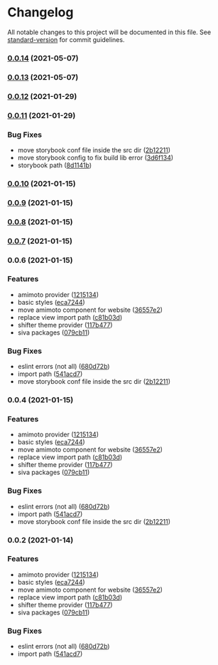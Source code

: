 # Changelog

All notable changes to this project will be documented in this file. See [standard-version](https://github.com/conventional-changelog/standard-version) for commit guidelines.

### [0.0.14](https://github.com/digitalcube/galaxy/compare/@galaxy/shifter-web@v0.0.13...@galaxy/shifter-web@v0.0.14) (2021-05-07)

### [0.0.13](https://github.com/digitalcube/galaxy/compare/@galaxy/shifter-web@v0.0.12...@galaxy/shifter-web@v0.0.13) (2021-05-07)

### [0.0.12](https://github.com/digitalcube/galaxy/compare/@galaxy/shifter-web@v0.0.11...@galaxy/shifter-web@v0.0.12) (2021-01-29)

### [0.0.11](https://github.com/digitalcube/galaxy/compare/@galaxy/shifter-web@v0.0.2...@galaxy/shifter-web@v0.0.11) (2021-01-29)


### Bug Fixes

* move storybook conf file inside the src dir ([2b12211](https://github.com/digitalcube/galaxy/commit/2b12211363d60659624b75e02816fa8cbce7875f))
* move storybook config to fix build lib error ([3d6f134](https://github.com/digitalcube/galaxy/commit/3d6f1342a2e72394fd96fcf89aff0363af0ac71f))
* storybook path ([8d1141b](https://github.com/digitalcube/galaxy/commit/8d1141bbc2055a14a1379b05150e74e1b29d62ec))

### [0.0.10](https://github.com/digitalcube/galaxy/compare/@galaxy/shifter-web@v0.0.9...@galaxy/shifter-web@v0.0.10) (2021-01-15)

### [0.0.9](https://github.com/digitalcube/galaxy/compare/@galaxy/shifter-web@v0.0.8...@galaxy/shifter-web@v0.0.9) (2021-01-15)

### [0.0.8](https://github.com/digitalcube/galaxy/compare/@galaxy/shifter-web@v0.0.7...@galaxy/shifter-web@v0.0.8) (2021-01-15)

### [0.0.7](https://github.com/digitalcube/galaxy/compare/@galaxy/shifter-web@v0.0.6...@galaxy/shifter-web@v0.0.7) (2021-01-15)

### 0.0.6 (2021-01-15)


### Features

* amimoto provider ([1215134](https://github.com/digitalcube/galaxy/commit/12151345f2d92c8feaa545da7dbb7f3346c4ca28))
* basic styles ([eca7244](https://github.com/digitalcube/galaxy/commit/eca7244ad33bba879a5d1aff2e949a66d605e6f9))
* move amimoto component for website ([36557e2](https://github.com/digitalcube/galaxy/commit/36557e235826259e086b7d7a051541c0dbd7a1c6))
* replace view import path ([c81b03d](https://github.com/digitalcube/galaxy/commit/c81b03dda0c1c8e237507f9f325c2d3138b6a475))
* shifter theme provider ([117b477](https://github.com/digitalcube/galaxy/commit/117b477ae1bf58d25bdb1ad205c74970647f77d7))
* siva packages ([079cb11](https://github.com/digitalcube/galaxy/commit/079cb113d051fb1dea71832997cdddaeafc150d4))


### Bug Fixes

* eslint errors (not all) ([680d72b](https://github.com/digitalcube/galaxy/commit/680d72b530788089eb8fe72eb8eb5d5ef7beb91a))
* import path ([541acd7](https://github.com/digitalcube/galaxy/commit/541acd7e5f8e02799584e6fae61911f7b8be4fa3))
* move storybook conf file inside the src dir ([2b12211](https://github.com/digitalcube/galaxy/commit/2b12211363d60659624b75e02816fa8cbce7875f))

### 0.0.4 (2021-01-15)


### Features

* amimoto provider ([1215134](https://github.com/digitalcube/galaxy/commit/12151345f2d92c8feaa545da7dbb7f3346c4ca28))
* basic styles ([eca7244](https://github.com/digitalcube/galaxy/commit/eca7244ad33bba879a5d1aff2e949a66d605e6f9))
* move amimoto component for website ([36557e2](https://github.com/digitalcube/galaxy/commit/36557e235826259e086b7d7a051541c0dbd7a1c6))
* replace view import path ([c81b03d](https://github.com/digitalcube/galaxy/commit/c81b03dda0c1c8e237507f9f325c2d3138b6a475))
* shifter theme provider ([117b477](https://github.com/digitalcube/galaxy/commit/117b477ae1bf58d25bdb1ad205c74970647f77d7))
* siva packages ([079cb11](https://github.com/digitalcube/galaxy/commit/079cb113d051fb1dea71832997cdddaeafc150d4))


### Bug Fixes

* eslint errors (not all) ([680d72b](https://github.com/digitalcube/galaxy/commit/680d72b530788089eb8fe72eb8eb5d5ef7beb91a))
* import path ([541acd7](https://github.com/digitalcube/galaxy/commit/541acd7e5f8e02799584e6fae61911f7b8be4fa3))
* move storybook conf file inside the src dir ([2b12211](https://github.com/digitalcube/galaxy/commit/2b12211363d60659624b75e02816fa8cbce7875f))

### 0.0.2 (2021-01-14)


### Features

* amimoto provider ([1215134](https://github.com/digitalcube/galaxy/commit/12151345f2d92c8feaa545da7dbb7f3346c4ca28))
* basic styles ([eca7244](https://github.com/digitalcube/galaxy/commit/eca7244ad33bba879a5d1aff2e949a66d605e6f9))
* move amimoto component for website ([36557e2](https://github.com/digitalcube/galaxy/commit/36557e235826259e086b7d7a051541c0dbd7a1c6))
* replace view import path ([c81b03d](https://github.com/digitalcube/galaxy/commit/c81b03dda0c1c8e237507f9f325c2d3138b6a475))
* shifter theme provider ([117b477](https://github.com/digitalcube/galaxy/commit/117b477ae1bf58d25bdb1ad205c74970647f77d7))
* siva packages ([079cb11](https://github.com/digitalcube/galaxy/commit/079cb113d051fb1dea71832997cdddaeafc150d4))


### Bug Fixes

* eslint errors (not all) ([680d72b](https://github.com/digitalcube/galaxy/commit/680d72b530788089eb8fe72eb8eb5d5ef7beb91a))
* import path ([541acd7](https://github.com/digitalcube/galaxy/commit/541acd7e5f8e02799584e6fae61911f7b8be4fa3))
